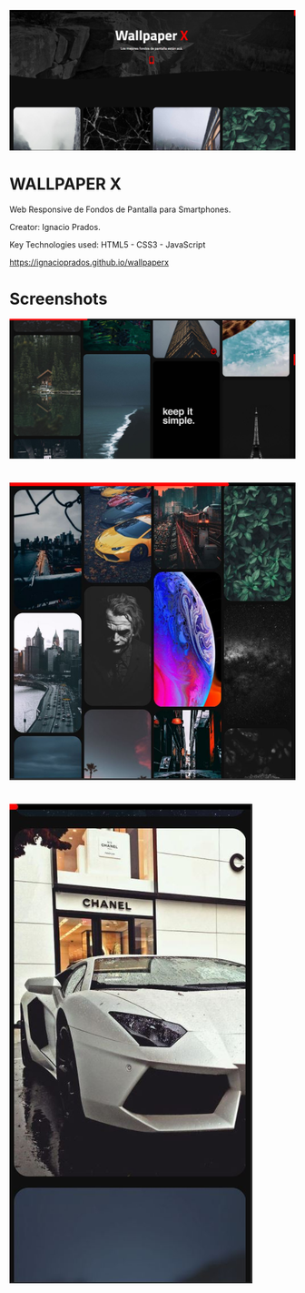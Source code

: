 ![banner](https://raw.githubusercontent.com/IgnacioPrados/wallpaperx/gh-pages/assets/img/preview.JPG)
# WALLPAPER X

Web Responsive de Fondos de Pantalla para Smartphones.

Creator: Ignacio Prados.

Key Technologies used: HTML5 - CSS3 - JavaScript

https://ignacioprados.github.io/wallpaperx
# Screenshots
![banner](https://raw.githubusercontent.com/IgnacioPrados/wallpaperx/gh-pages/assets/img/preview2.JPG)
#
![banner](https://raw.githubusercontent.com/IgnacioPrados/wallpaperx/gh-pages/assets/img/preview3.JPG)
#
![banner](https://raw.githubusercontent.com/IgnacioPrados/wallpaperx/gh-pages/assets/img/preview4.JPG)
